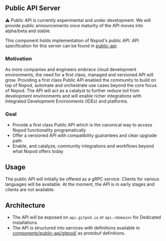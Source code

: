 ## Public API Server

:warning: Public API is currently experimental and under development. We will provide public announcements once maturity of the API moves into alpha/beta and stable.

This component holds implementation of Nxpod's public API. API specification for this server can be found in [public-api](/components/public-api).

### Motivation
As more companies and engineers embrace cloud development environments, the need for a first class, managed and versioned API will grow. Providing a first class Public API
enabled the community to build on top of Nxpod, automate and orchestrate use cases beyond the core focus of Nxpod. The API will act as a catalyst to further reduce toil
from development environments and will enable richer integrations with Integrated Development Environments (IDEs) and platforms.

### Goal
* Provide a first class Public API which is the canonical way to access Nxpod functionality programatically
* Offer a versioned API with compatibility guarantees and clear upgrade path
* Enable, and catalyze, community integrations and workflows beyond what Nxpod offers today


## Usage
The public API will initially be offered as a gRPC service. Clients for various languages will be available. At the moment, the API is in early stages and clients are not available.


## Architecture
* The API will be exposed on `api.gitpod.io` or `api.<domain>` for Dedicated installations.
* The API is structured into services with definitions available in [components/public-api/gitpod/](../public-api/gitpod) as protobuf definitions.
